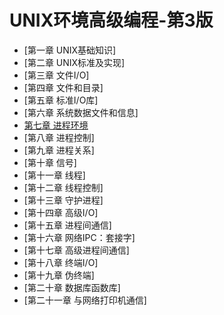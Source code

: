 # UNIX环境高级编程-第3版

- [第一章 UNIX基础知识]
- [第二章 UNIX标准及实现]
- [第三章 文件I/O]
- [第四章 文件和目录]
- [第五章 标准I/O库]
- [第六章 系统数据文件和信息]
- [第七章 进程环境](chapter7.md)
- [第八章 进程控制]
- [第九章 进程关系]
- [第十章 信号]
- [第十一章 线程]
- [第十二章 线程控制]
- [第十三章 守护进程]
- [第十四章 高级I/O]
- [第十五章 进程间通信]
- [第十六章 网络IPC：套接字]
- [第十七章 高级进程间通信]
- [第十八章 终端I/O]
- [第十九章 伪终端]
- [第二十章 数据库函数库]
- [第二十一章 与网络打印机通信]